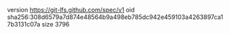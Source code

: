 version https://git-lfs.github.com/spec/v1
oid sha256:308d6579a7d874e48564b9a498eb785dc942e459103a4263897ca17b3131c07a
size 3796
